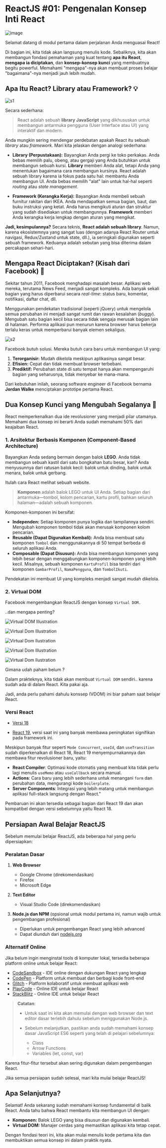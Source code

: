 # **ReactJS \#01: Pengenalan Konsep Inti React**

![image](https://d5gp1bgprhhde.cloudfront.net/wp-content/uploads/2023/01/react.png)

Selamat datang di modul pertama dalam perjalanan Anda menguasai React\!

Di bagian ini, kita tidak akan langsung menulis kode. Sebaliknya, kita akan membangun fondasi pemahaman yang kuat tentang **apa itu React**, **mengapa ia diciptakan**, dan **konsep-konsep kunci** yang membuatnya begitu powerful. Memahami "mengapa"-nya akan membuat proses belajar "bagaimana"-nya menjadi jauh lebih mudah.

## **Apa Itu React? Library atau Framework?** 💡

![s1](https://awesomescreenshot.s3.amazonaws.com/image/4565304/54932419-622e26a67456f3481c49046f3f51ca03.png?X-Amz-Algorithm=AWS4-HMAC-SHA256&X-Amz-Credential=AKIAJSCJQ2NM3XLFPVKA%2F20250611%2Fus-east-1%2Fs3%2Faws4_request&X-Amz-Date=20250611T190103Z&X-Amz-Expires=28800&X-Amz-SignedHeaders=host&X-Amz-Signature=f7e4ec9bb8f7a93f1aa030ff05235f0feb2af8f97d0b901bb90377f24ba6f43a)

Secara sederhana:

> React adalah sebuah **library JavaScript** yang dikhususkan untuk membangun antarmuka pengguna (User Interface atau UI) yang interaktif dan modern.

Anda mungkin sering mendengar perdebatan apakah React itu sebuah *library* atau *framework*. Mari kita jelaskan dengan analogi sederhana:

  * **Library (Perpustakaan):** Bayangkan Anda pergi ke toko perkakas. Anda bebas memilih palu, obeng, atau gergaji yang Anda butuhkan untuk membangun sebuah kursi. **Library** memberi Anda alat, tetapi Anda yang menentukan bagaimana cara membangun kursinya. React adalah sebuah library karena ia fokus pada satu hal: membantu Anda membangun UI. Anda bebas memilih "alat" lain untuk hal-hal seperti *routing* atau *state management*.

  * **Framework (Kerangka Kerja):** Bayangkan Anda membeli sebuah furnitur rakitan dari IKEA. Anda mendapatkan semua bagian, baut, dan buku instruksi yang ketat. Anda harus mengikuti aturan dan struktur yang sudah disediakan untuk membangunnya. **Framework** memberi Anda kerangka kerja lengkap dengan aturan yang mengikat.

**Jadi, kesimpulannya?**
Secara teknis, **React adalah sebuah library**. Namun, karena ekosistemnya yang sangat luas (dengan adanya React Router untuk navigasi, Redux/Zustand untuk state, dll.), ia seringkali digunakan seperti sebuah framework. Keduanya adalah sebutan yang bisa diterima dalam percakapan sehari-hari.

## **Mengapa React Diciptakan? (Kisah dari Facebook)** 📜

Sekitar tahun 2011, Facebook menghadapi masalah besar. Aplikasi web mereka, terutama News Feed, menjadi sangat kompleks. Ada banyak sekali bagian yang harus diperbarui secara *real-time*: status baru, komentar, notifikasi, daftar chat, dll.

Menggunakan pendekatan tradisional (seperti jQuery) untuk mengelola semua perubahan ini menjadi sangat rumit dan rawan kesalahan (*buggy*). Mengubah satu bagian kecil bisa secara tidak sengaja merusak bagian lain di halaman. Performa aplikasi pun menurun karena browser harus bekerja terlalu keras untuk memperbarui banyak elemen sekaligus.

![s2](https://awesomescreenshot.s3.amazonaws.com/image/4565304/54932529-ad058b55b83b4a3228a37aa1d77c4800.png?X-Amz-Algorithm=AWS4-HMAC-SHA256&X-Amz-Credential=AKIAJSCJQ2NM3XLFPVKA%2F20250611%2Fus-east-1%2Fs3%2Faws4_request&X-Amz-Date=20250611T190736Z&X-Amz-Expires=28800&X-Amz-SignedHeaders=host&X-Amz-Signature=f43d770bd5155f93139dc57815ffbbaa361787c1623969debdaa322367374bbc)

Facebook butuh solusi. Mereka butuh cara baru untuk membangun UI yang:

1.  **Terorganisir:** Mudah dikelola meskipun aplikasinya sangat besar.
2.  **Efisien:** Cepat dan tidak membuat browser terbebani.
3.  **Prediktif:** Perubahan state di satu tempat hanya akan mempengaruhi bagian yang seharusnya, tidak menyebar ke mana-mana.

Dari kebutuhan inilah, seorang software engineer di Facebook bernama **Jordan Walke** menciptakan prototipe pertama React.

## **Dua Konsep Kunci yang Mengubah Segalanya** 🔑

React memperkenalkan dua ide revolusioner yang menjadi pilar utamanya. Memahami dua konsep ini berarti Anda sudah memahami 50% dari keajaiban React.

### **1. Arsitektur Berbasis Komponen (Component-Based Architecture)**

Bayangkan Anda sedang bermain dengan balok **LEGO**. Anda tidak membangun sebuah kastil dari satu bongkahan batu besar, kan? Anda menyusunnya dari ratusan balok kecil: balok untuk dinding, balok untuk menara, balok untuk gerbang.

Itulah cara React melihat sebuah website.

> **Komponen** adalah balok LEGO untuk UI Anda. Setiap bagian dari antarmuka—tombol, kolom pencarian, kartu profil, bahkan seluruh halaman—adalah sebuah komponen.

Komponen-komponen ini bersifat:

  * **Independen:** Setiap komponen punya logika dan tampilannya sendiri. Mengubah komponen tombol tidak akan merusak komponen kolom pencarian.
  * **Reusable (Dapat Digunakan Kembali):** Anda bisa membuat satu komponen `Tombol` dan menggunakannya di 50 tempat berbeda di seluruh aplikasi Anda.
  * **Composable (Dapat Disusun):** Anda bisa membangun komponen yang lebih besar dengan menggabungkan komponen-komponen yang lebih kecil. Misalnya, sebuah komponen `KartuProfil` bisa terdiri dari komponen `GambarProfil`, `NamaPengguna`, dan `TombolIkuti`.

Pendekatan ini membuat UI yang kompleks menjadi sangat mudah dikelola.

### **2. Virtual DOM**

Facebook mengembangkan ReactJS dengan konsep `Virtual DOM. `

..dan mengapa penting?

![Virtual DOM Illustration](https://awesomescreenshot.s3.amazonaws.com/image/4565304/54920429-c02677bd1421d9addfd01b896e2bc8c1.png?X-Amz-Algorithm=AWS4-HMAC-SHA256&X-Amz-Credential=AKIAJSCJQ2NM3XLFPVKA%2F20250612%2Fus-east-1%2Fs3%2Faws4_request&X-Amz-Date=20250612T012148Z&X-Amz-Expires=28800&X-Amz-SignedHeaders=host&X-Amz-Signature=ffdd5f42a25667784447e3b17fd63f173ceaeb9935aecfd192aef996e521e499)

![Virtual Dom Illustration](https://awesomescreenshot.s3.amazonaws.com/image/4565304/54920483-586b101ba3c5a5be2b2810cecdc74e60.png?X-Amz-Algorithm=AWS4-HMAC-SHA256&X-Amz-Credential=AKIAJSCJQ2NM3XLFPVKA%2F20250612%2Fus-east-1%2Fs3%2Faws4_request&X-Amz-Date=20250612T012417Z&X-Amz-Expires=28800&X-Amz-SignedHeaders=host&X-Amz-Signature=f7b6f9a1ad938b9ebcdf4a7d0e88e01df5251fddb254685903b5f0c277600571)

![Virtual Dom Ilustration](https://awesomescreenshot.s3.amazonaws.com/image/4565304/54920525-83e8d3d28327cc5b3bb1c991da762d11.png?X-Amz-Algorithm=AWS4-HMAC-SHA256&X-Amz-Credential=AKIAJSCJQ2NM3XLFPVKA%2F20250612%2Fus-east-1%2Fs3%2Faws4_request&X-Amz-Date=20250612T012442Z&X-Amz-Expires=28800&X-Amz-SignedHeaders=host&X-Amz-Signature=1fc206f6b352c08df2fc57bc6dafc4a8972eac9c5e203dc7b73488316930cb24)

![Virtual Dom Illustration](https://awesomescreenshot.s3.amazonaws.com/image/4565304/54920554-b6acd419de9760e84e227af69050c978.png?X-Amz-Algorithm=AWS4-HMAC-SHA256&X-Amz-Credential=AKIAJSCJQ2NM3XLFPVKA%2F20250612%2Fus-east-1%2Fs3%2Faws4_request&X-Amz-Date=20250612T012507Z&X-Amz-Expires=28800&X-Amz-SignedHeaders=host&X-Amz-Signature=e389e39fd659640574946d99b1bc94428342e5ca26200ab0b71e4606ab7e2e50)

![Virtual Dom Ilustration](https://awesomescreenshot.s3.amazonaws.com/image/4565304/54920554-b6acd419de9760e84e227af69050c978.png?X-Amz-Algorithm=AWS4-HMAC-SHA256&X-Amz-Credential=AKIAJSCJQ2NM3XLFPVKA%2F20250612%2Fus-east-1%2Fs3%2Faws4_request&X-Amz-Date=20250612T012541Z&X-Amz-Expires=28800&X-Amz-SignedHeaders=host&X-Amz-Signature=b02b4f4abc50a3d89fef21e594885b61ac28fdcca4802cece344f7319f130d1e)

Gimana udah paham belum ?

Dalam prakteknya, kita tidak akan membuat `Virtual DOM` sendiri..
karena sudah ada di dalam React. Kita pakai aja.

Jadi, anda perlu pahami dahulu konssep (VDOM) ini biar paham saat belajar React.

### Versi React

- [Versi 18](https://18.react.dev/versions)

- [React 19](https://react.dev/versions), versi saat ini yang banyak membawa peningkatan signifikan pada framework ini.

Meskipun banyak fitur seperti `Mode Concurrent`, `useId`, dan `useTransition` sudah diperkenalkan di React 18, React 19 menyempurnakannya dan membawa fitur revolusioner baru, yaitu:

- **React Compiler**: Optimasi kode otomatis yang membuat kita tidak perlu lagi menulis `useMemo` atau `useCallback` secara manual.
- **Actions**: Cara baru yang lebih sederhana untuk menangani `form` dan perubahan data, mengurangi kode `boilerplate`.
- **Server Components**: Integrasi yang lebih matang untuk membangun aplikasi full-stack langsung dengan React."

Pembaruan ini akan tersedia sebagai bagian dari React 19 dan akan kompatibel dengan versi sebelumnya yaitu React 18.

## Persiapan Awal Belajar ReactJS

Sebelum memulai belajar ReactJS, ada beberapa hal yang perlu dipersiapkan:

### Peralatan Dasar

1. **Web Browser**

   - Google Chrome (direkomendasikan)
   - Firefox
   - Microsoft Edge

2. **Text Editor**

   - Visual Studio Code (direkomendasikan)

3. **Node.js dan NPM** (opsional untuk modul pertama ini, namun wajib untuk pengembangan profesional)
   - Diperlukan untuk pengembangan React yang lebih advanced
   - Dapat diunduh dari [nodejs.org](https://nodejs.org)

### Alternatif Online

Jika belum ingin menginstal tools di komputer lokal, tersedia beberapa platform online untuk belajar React:

- [CodeSandbox](https://codesandbox.io) - IDE online dengan dukungan React yang lengkap
- [CodePen](https://codepen.io) - Platform untuk membuat dan berbagi kode front-end
- [Glitch](https://glitch.com) - Platform kolaboratif untuk membuat aplikasi web
- [PlayCode](https://playcode.io/react) - Online IDE untuk belajar React
- [StackBlitz](https://stackblitz.com/edit/react-playground-practice?file=index.js) - Online IDE untuk belajar React

> **Catatan**:
>
> - Untuk saat ini kita akan memulai dengan web browser dan text editor dasar terlebih dahulu sebelum menggunakan Node.js.
>
> - Sebelum melanjutkan, pastikan anda sudah memahami konsep dasar JavaScript ES6 seperti yang telah di pelajari sebelumnya:
>   - Class
>   - Arrow Functions
>   - Variables (let, const, var)

Karena fitur-fitur tersebut akan sering digunakan dalam pengembangan React.

Jika semua persiapan sudah selesai, mari kita mulai belajar ReactJS!

## **Apa Selanjutnya?**

Selamat\! Anda sekarang sudah memahami konsep fundamental di balik React. Anda tahu bahwa React membantu kita membangun UI dengan:

  * **Komponen:** Balok LEGO yang bisa disusun dan digunakan kembali.
  * **Virtual DOM:** Manajer cerdas yang memastikan aplikasi kita tetap cepat.

Dengan fondasi teori ini, kita akan mulai menulis kode pertama kita dan membuktikan semua konsep ini dalam praktik nyata.
